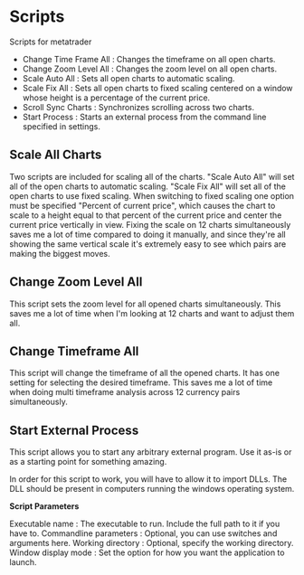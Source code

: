# Scripts
Scripts for metatrader
 * Change Time Frame All : Changes the timeframe on all open charts.
 * Change Zoom Level All : Changes the zoom level on all open charts.
 * Scale Auto All : Sets all open charts to automatic scaling.
 * Scale Fix All : Sets all open charts to fixed scaling centered on a window whose height is a percentage of the current price.
 * Scroll Sync Charts : Synchronizes scrolling across two charts.
 * Start Process : Starts an external process from the command line specified in settings.

## Scale All Charts

Two scripts are included for scaling all of the charts. "Scale Auto All" will set all of the open charts to automatic scaling. "Scale Fix All" will set all of the open charts to use fixed scaling. When switching to fixed scaling one option must be specified "Percent of current price", which causes the chart to scale to a height equal to that percent of the current price and center the current price vertically in view. Fixing the scale on 12 charts simultaneously saves me a lot of time compared to doing it manually, and since they're all showing the same vertical scale it's extremely easy to see which pairs are making the biggest moves.

## Change Zoom Level All

This script sets the zoom level for all opened charts simultaneously. This saves me a lot of time when I'm looking at 12 charts and want to adjust them all.

## Change Timeframe All

This script will change the timeframe of all the opened charts. It has one setting for selecting the desired timeframe. This saves me a lot of time when doing multi timeframe analysis across 12 currency pairs simultaneously.

## Start External Process

This script allows you to start any arbitrary external program. Use it as-is or as a starting point for something amazing.

In order for this script to work, you will have to allow it to import DLLs. The DLL should be present in computers running the windows operating system.

__Script Parameters__

Executable name : The executable to run. Include the full path to it if you have to.
Commandline parameters : Optional, you can use switches and arguments here.
Working directory : Optional, specify the working directory.
Window display mode : Set the option for how you want the application to launch.
